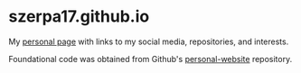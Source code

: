 # szerpa17.github.io

My [personal page](https://szerpa17.github.io) with links to my social media, repositories, and interests.

Foundational code was obtained from Github's [personal-website](https://github.com/github/personal-website) repository.